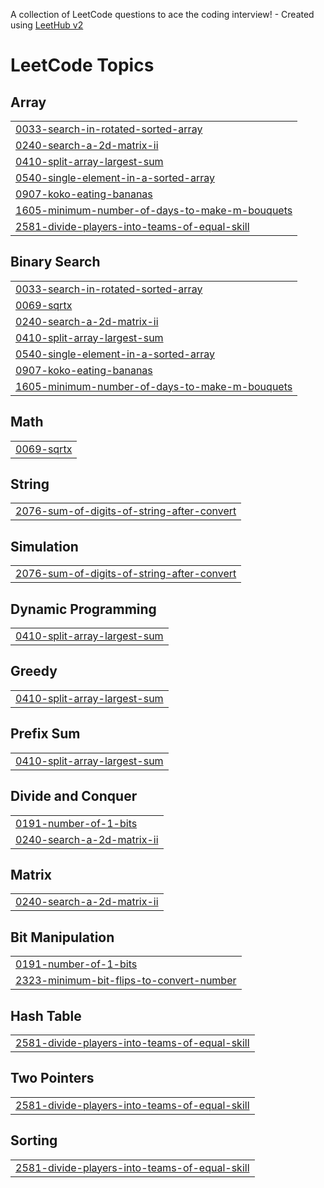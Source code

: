 A collection of LeetCode questions to ace the coding interview! - Created using [LeetHub v2](https://github.com/arunbhardwaj/LeetHub-2.0)
<!---LeetCode Topics Start-->
# LeetCode Topics
## Array
|  |
| ------- |
| [0033-search-in-rotated-sorted-array](https://github.com/kshitiz-shah/leetcode-Questions/tree/master/0033-search-in-rotated-sorted-array) |
| [0240-search-a-2d-matrix-ii](https://github.com/kshitiz-shah/leetcode-Questions/tree/master/0240-search-a-2d-matrix-ii) |
| [0410-split-array-largest-sum](https://github.com/kshitiz-shah/leetcode-Questions/tree/master/0410-split-array-largest-sum) |
| [0540-single-element-in-a-sorted-array](https://github.com/kshitiz-shah/leetcode-Questions/tree/master/0540-single-element-in-a-sorted-array) |
| [0907-koko-eating-bananas](https://github.com/kshitiz-shah/leetcode-Questions/tree/master/0907-koko-eating-bananas) |
| [1605-minimum-number-of-days-to-make-m-bouquets](https://github.com/kshitiz-shah/leetcode-Questions/tree/master/1605-minimum-number-of-days-to-make-m-bouquets) |
| [2581-divide-players-into-teams-of-equal-skill](https://github.com/kshitiz-shah/leetcode-Questions/tree/master/2581-divide-players-into-teams-of-equal-skill) |
## Binary Search
|  |
| ------- |
| [0033-search-in-rotated-sorted-array](https://github.com/kshitiz-shah/leetcode-Questions/tree/master/0033-search-in-rotated-sorted-array) |
| [0069-sqrtx](https://github.com/kshitiz-shah/leetcode-Questions/tree/master/0069-sqrtx) |
| [0240-search-a-2d-matrix-ii](https://github.com/kshitiz-shah/leetcode-Questions/tree/master/0240-search-a-2d-matrix-ii) |
| [0410-split-array-largest-sum](https://github.com/kshitiz-shah/leetcode-Questions/tree/master/0410-split-array-largest-sum) |
| [0540-single-element-in-a-sorted-array](https://github.com/kshitiz-shah/leetcode-Questions/tree/master/0540-single-element-in-a-sorted-array) |
| [0907-koko-eating-bananas](https://github.com/kshitiz-shah/leetcode-Questions/tree/master/0907-koko-eating-bananas) |
| [1605-minimum-number-of-days-to-make-m-bouquets](https://github.com/kshitiz-shah/leetcode-Questions/tree/master/1605-minimum-number-of-days-to-make-m-bouquets) |
## Math
|  |
| ------- |
| [0069-sqrtx](https://github.com/kshitiz-shah/leetcode-Questions/tree/master/0069-sqrtx) |
## String
|  |
| ------- |
| [2076-sum-of-digits-of-string-after-convert](https://github.com/kshitiz-shah/leetcode-Questions/tree/master/2076-sum-of-digits-of-string-after-convert) |
## Simulation
|  |
| ------- |
| [2076-sum-of-digits-of-string-after-convert](https://github.com/kshitiz-shah/leetcode-Questions/tree/master/2076-sum-of-digits-of-string-after-convert) |
## Dynamic Programming
|  |
| ------- |
| [0410-split-array-largest-sum](https://github.com/kshitiz-shah/leetcode-Questions/tree/master/0410-split-array-largest-sum) |
## Greedy
|  |
| ------- |
| [0410-split-array-largest-sum](https://github.com/kshitiz-shah/leetcode-Questions/tree/master/0410-split-array-largest-sum) |
## Prefix Sum
|  |
| ------- |
| [0410-split-array-largest-sum](https://github.com/kshitiz-shah/leetcode-Questions/tree/master/0410-split-array-largest-sum) |
## Divide and Conquer
|  |
| ------- |
| [0191-number-of-1-bits](https://github.com/kshitiz-shah/leetcode-Questions/tree/master/0191-number-of-1-bits) |
| [0240-search-a-2d-matrix-ii](https://github.com/kshitiz-shah/leetcode-Questions/tree/master/0240-search-a-2d-matrix-ii) |
## Matrix
|  |
| ------- |
| [0240-search-a-2d-matrix-ii](https://github.com/kshitiz-shah/leetcode-Questions/tree/master/0240-search-a-2d-matrix-ii) |
## Bit Manipulation
|  |
| ------- |
| [0191-number-of-1-bits](https://github.com/kshitiz-shah/leetcode-Questions/tree/master/0191-number-of-1-bits) |
| [2323-minimum-bit-flips-to-convert-number](https://github.com/kshitiz-shah/leetcode-Questions/tree/master/2323-minimum-bit-flips-to-convert-number) |
## Hash Table
|  |
| ------- |
| [2581-divide-players-into-teams-of-equal-skill](https://github.com/kshitiz-shah/leetcode-Questions/tree/master/2581-divide-players-into-teams-of-equal-skill) |
## Two Pointers
|  |
| ------- |
| [2581-divide-players-into-teams-of-equal-skill](https://github.com/kshitiz-shah/leetcode-Questions/tree/master/2581-divide-players-into-teams-of-equal-skill) |
## Sorting
|  |
| ------- |
| [2581-divide-players-into-teams-of-equal-skill](https://github.com/kshitiz-shah/leetcode-Questions/tree/master/2581-divide-players-into-teams-of-equal-skill) |
<!---LeetCode Topics End-->